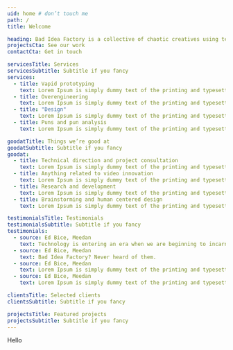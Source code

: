 ```yaml
---
uid: home # don’t touch me
path: /
title: Welcome

heading: Bad Idea Factory is a collective of chaotic creatives using technology to make people thinking face emoji. We have been working in this space for hundreds of thousands of years.
projectsCta: See our work
contactCta: Get in touch

servicesTitle: Services
servicesSubtitle: Subtitle if you fancy
services:
  - title: Vapid prototyping
    text: Lorem Ipsum is simply dummy text of the printing and typesetting industry.
  - title: Overengineering
    text: Lorem Ipsum is simply dummy text of the printing and typesetting industry.
  - title: "Design"
    text: Lorem Ipsum is simply dummy text of the printing and typesetting industry.
  - title: Puns and pun analysis
    text: Lorem Ipsum is simply dummy text of the printing and typesetting industry.

goodatTitle: Things we’re good at
goodatSubtitle: Subtitle if you fancy
goodat:
  - title: Technical direction and project consultation
    text: Lorem Ipsum is simply dummy text of the printing and typesetting industry.
  - title: Anything related to video innovation
    text: Lorem Ipsum is simply dummy text of the printing and typesetting industry.
  - title: Research and development
    text: Lorem Ipsum is simply dummy text of the printing and typesetting industry.
  - title: Brainstorming and human centered design
    text: Lorem Ipsum is simply dummy text of the printing and typesetting industry.

testimonialsTitle: Testimonials
testimonialsSubtitle: Subtitle if you fancy
testimonials:
  - source: Ed Bice, Meedan
    text: Technology is entering an era when we are beginning to incarnate software development companies that are governed with the idealism and creativity that inhabits any designer and engineer who has understood how many worlds can be opened through just one point of variation - the 01 binary….these small collectives of open source devotees and social creatives are going to usher in the next public incarnation of this idealism, and this time its going to put the people in front of the platforms and our data firmly in our control. These new collectives are the hope for the future of our knowledge ecosystem, and probably our species.
  - source: Ed Bice, Meedan
    text: Bad Idea Factory? Never heard of them.
  - source: Ed Bice, Meedan
    text: Lorem Ipsum is simply dummy text of the printing and typesetting industry.
  - source: Ed Bice, Meedan
    text: Lorem Ipsum is simply dummy text of the printing and typesetting industry.

clientsTitle: Selected clients
clientsSubtitle: Subtitle if you fancy

projectsTitle: Featured projects
projectsSubtitle: Subtitle if you fancy
---
```


Hello
